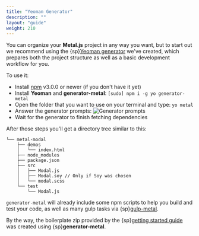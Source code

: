 ```yaml
---
title: "Yeoman Generator"
description: ""
layout: "guide"
weight: 210
---
```


<article>

You can organize your **Metal.js** project in any way you want, but to start
out we recommend using the
{sp}[Yeoman generator](http://npmjs.com/package/generator-metal) we've created,
which prepares both the project structure as well as a basic development
workflow for you.

To use it:

- Install [npm](https://nodejs.org) v3.0.0 or newer (if you don't have it yet)
- Install **Yeoman** and **generator-metal**: `[sudo] npm i -g yo generator-metal`
- Open the folder that you want to use on your terminal and type: `yo metal`
- Answer the generator prompts: ![Generator prompts](../../images/docs/prompts.png)
- Wait for the generator to finish fetching dependencies

After those steps you'll get a directory tree similar to this:

```
└── metal-modal
    ├── demos
    │   └── index.html
    ├── node_modules
    ├── package.json
    ├── src
    │   ├── Modal.js
    │   ├── Modal.soy // Only if Soy was chosen
    │   └── modal.scss
    └── test
        └── Modal.js
```

`generator-metal` will already include some npm scripts to help you build and
test your code, as well as many gulp tasks via
{sp}[gulp-metal](/docs/guides/building.html#gulp_metal).

By the way, the boilerplate zip provided by the
{sp}[getting started guide](/docs/getting-started/#boilerplate) was created using
{sp}**generator-metal**.

</article>